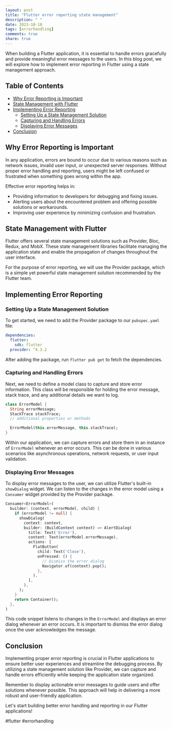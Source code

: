 ```yaml
---
layout: post
title: "Flutter error reporting state management"
description: " "
date: 2023-10-10
tags: [errorhandling]
comments: true
share: true
---
```


When building a Flutter application, it is essential to handle errors gracefully and provide meaningful error messages to the users. In this blog post, we will explore how to implement error reporting in Flutter using a state management approach.

## Table of Contents
- [Why Error Reporting is Important](#why-error-reporting-is-important)
- [State Management with Flutter](#state-management-with-flutter)
- [Implementing Error Reporting](#implementing-error-reporting)
  - [Setting Up a State Management Solution](#setting-up-a-state-management-solution)
  - [Capturing and Handling Errors](#capturing-and-handling-errors)
  - [Displaying Error Messages](#displaying-error-messages)
- [Conclusion](#conclusion)

## Why Error Reporting is Important

In any application, errors are bound to occur due to various reasons such as network issues, invalid user input, or unexpected server responses. Without proper error handling and reporting, users might be left confused or frustrated when something goes wrong within the app.

Effective error reporting helps in:

- Providing information to developers for debugging and fixing issues.
- Alerting users about the encountered problem and offering possible solutions or workarounds.
- Improving user experience by minimizing confusion and frustration.

## State Management with Flutter

Flutter offers several state management solutions such as Provider, Bloc, Redux, and MobX. These state management libraries facilitate managing the application state and enable the propagation of changes throughout the user interface.

For the purpose of error reporting, we will use the Provider package, which is a simple yet powerful state management solution recommended by the Flutter team.

## Implementing Error Reporting

### Setting Up a State Management Solution

To get started, we need to add the Provider package to our `pubspec.yaml` file:

```yaml
dependencies:
  flutter:
    sdk: flutter
  provider: ^4.3.2
```

After adding the package, run `flutter pub get` to fetch the dependencies.

### Capturing and Handling Errors

Next, we need to define a model class to capture and store error information. This class will be responsible for holding the error message, stack trace, and any additional details we want to log.

```dart
class ErrorModel {
  String errorMessage;
  StackTrace stackTrace;
  // additional properties or methods

  ErrorModel(this.errorMessage, this.stackTrace);
}
```

Within our application, we can capture errors and store them in an instance of `ErrorModel` whenever an error occurs. This can be done in various scenarios like asynchronous operations, network requests, or user input validation.

### Displaying Error Messages

To display error messages to the user, we can utilize Flutter's built-in `showDialog` widget. We can listen to the changes in the error model using a `Consumer` widget provided by the Provider package.

```dart
Consumer<ErrorModel>(
  builder: (context, errorModel, child) {
    if (errorModel != null) {
      showDialog(
        context: context,
        builder: (BuildContext context) => AlertDialog(
          title: Text('Error'),
          content: Text(errorModel.errorMessage),
          actions: [
            FlatButton(
              child: Text('Close'),
              onPressed: () {
                // Dismiss the error dialog
                Navigator.of(context).pop();
              },
            ),
          ],
        ),
      );
    }
    return Container();
  },
)
```

This code snippet listens to changes in the `ErrorModel` and displays an error dialog whenever an error occurs. It is important to dismiss the error dialog once the user acknowledges the message.

## Conclusion

Implementing proper error reporting is crucial in Flutter applications to ensure better user experiences and streamline the debugging process. By utilizing a state management solution like Provider, we can capture and handle errors efficiently while keeping the application state organized.

Remember to display actionable error messages to guide users and offer solutions whenever possible. This approach will help in delivering a more robust and user-friendly application.

Let's start building better error handling and reporting in our Flutter applications!

#flutter #errorhandling